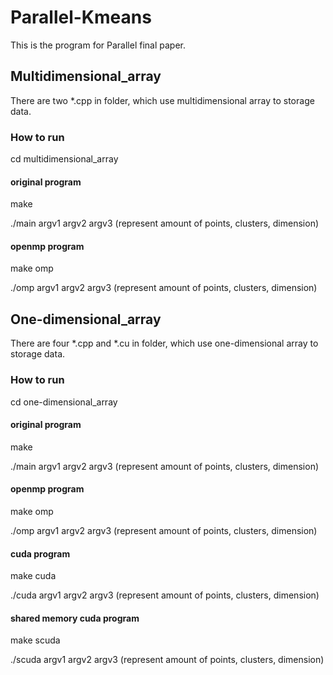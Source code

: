 # Parallel-Kmeans
This is the program for Parallel final paper.

## Multidimensional_array

There are two *.cpp in folder, which use multidimensional array to storage data.

### How to run

cd multidimensional_array

#### original program

make

./main argv1 argv2 argv3 (represent amount of points, clusters, dimension)

#### openmp program

make omp

./omp argv1 argv2 argv3 (represent amount of points, clusters, dimension)

## One-dimensional_array

There are four *.cpp and *.cu in folder, which use one-dimensional array to storage data.

### How to run

cd one-dimensional_array

#### original program

make

./main argv1 argv2 argv3 (represent amount of points, clusters, dimension)

#### openmp program

make omp

./omp argv1 argv2 argv3 (represent amount of points, clusters, dimension)

#### cuda program

make cuda

./cuda argv1 argv2 argv3 (represent amount of points, clusters, dimension)

#### shared memory cuda program

make scuda

./scuda argv1 argv2 argv3 (represent amount of points, clusters, dimension)